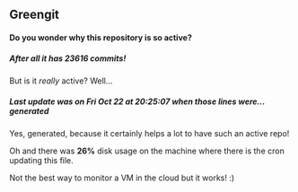 ## Greengit

#### Do you wonder why this repository is so active?

##### After all it has 23616 commits!

But is it *really* active? Well...

##### Last update was on Fri Oct 22 at 20:25:07 when those lines were... generated

Yes, generated, because it certainly helps a lot to have such an active repo!

Oh and there was **26%** disk usage on the machine
where there is the cron updating this file.

Not the best way to monitor a VM in the cloud but it works! :)
